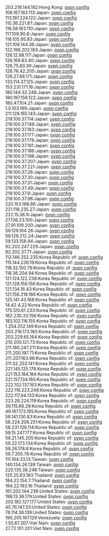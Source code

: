 203.218.144.182:Hong Kong: [ovpn config](vpn/203_218_144_182.ovpn)  
106.167.183.113:Japan: [ovpn config](vpn/106_167_183_113.ovpn)  
113.197.224.122:Japan: [ovpn config](vpn/113_197_224_122.ovpn)  
115.36.221.87:Japan: [ovpn config](vpn/115_36_221_87.ovpn)  
116.58.163.110:Japan: [ovpn config](vpn/116_58_163_110.ovpn)  
117.109.90.8:Japan: [ovpn config](vpn/117_109_90_8.ovpn)  
118.105.95.83:Japan: [ovpn config](vpn/118_105_95_83.ovpn)  
121.109.144.36:Japan: [ovpn config](vpn/121_109_144_36.ovpn)  
122.196.202.183:Japan: [ovpn config](vpn/122_196_202_183.ovpn)  
126.12.68.117:Japan: [ovpn config](vpn/126_12_68_117.ovpn)  
126.169.83.40:Japan: [ovpn config](vpn/126_169_83_40.ovpn)  
126.75.83.39:Japan: [ovpn config](vpn/126_75_83_39.ovpn)  
126.76.42.205:Japan: [ovpn config](vpn/126_76_42_205.ovpn)  
128.27.88.171:Japan: [ovpn config](vpn/128_27_88_171.ovpn)  
133.114.37.125:Japan: [ovpn config](vpn/133_114_37_125.ovpn)  
153.231.171.16:Japan: [ovpn config](vpn/153_231_171_16.ovpn)  
180.144.32.248:Japan: [ovpn config](vpn/180_144_32_248.ovpn)  
180.197.159.122:Japan: [ovpn config](vpn/180_197_159_122.ovpn)  
180.47.104.21:Japan: [ovpn config](vpn/180_47_104_21.ovpn)  
1.0.103.199:Japan: [ovpn config](vpn/1_0_103_199.ovpn)  
211.128.165.143:Japan: [ovpn config](vpn/211_128_165_143.ovpn)  
219.100.37.114:Japan: [ovpn config](vpn/219_100_37_114.ovpn)  
219.100.37.146:Japan: [ovpn config](vpn/219_100_37_146.ovpn)  
219.100.37.163:Japan: [ovpn config](vpn/219_100_37_163.ovpn)  
219.100.37.177:Japan: [ovpn config](vpn/219_100_37_177.ovpn)  
219.100.37.179:Japan: [ovpn config](vpn/219_100_37_179.ovpn)  
219.100.37.181:Japan: [ovpn config](vpn/219_100_37_181.ovpn)  
219.100.37.186:Japan: [ovpn config](vpn/219_100_37_186.ovpn)  
219.100.37.198:Japan: [ovpn config](vpn/219_100_37_198.ovpn)  
219.100.37.207:Japan: [ovpn config](vpn/219_100_37_207.ovpn)  
219.100.37.221:Japan: [ovpn config](vpn/219_100_37_221.ovpn)  
219.100.37.26:Japan: [ovpn config](vpn/219_100_37_26.ovpn)  
219.100.37.30:Japan: [ovpn config](vpn/219_100_37_30.ovpn)  
219.100.37.31:Japan: [ovpn config](vpn/219_100_37_31.ovpn)  
219.100.37.49:Japan: [ovpn config](vpn/219_100_37_49.ovpn)  
219.100.37.9:Japan: [ovpn config](vpn/219_100_37_9.ovpn)  
219.100.37.98:Japan: [ovpn config](vpn/219_100_37_98.ovpn)  
220.153.166.86:Japan: [ovpn config](vpn/220_153_166_86.ovpn)  
221.118.235.27:Japan: [ovpn config](vpn/221_118_235_27.ovpn)  
222.15.36.9:Japan: [ovpn config](vpn/222_15_36_9.ovpn)  
27.136.23.100:Japan: [ovpn config](vpn/27_136_23_100.ovpn)  
27.91.109.200:Japan: [ovpn config](vpn/27_91_109_200.ovpn)  
59.129.164.26:Japan: [ovpn config](vpn/59_129_164_26.ovpn)  
59.129.212.24:Japan: [ovpn config](vpn/59_129_212_24.ovpn)  
59.133.158.94:Japan: [ovpn config](vpn/59_133_158_94.ovpn)  
92.202.247.229:Japan: [ovpn config](vpn/92_202_247_229.ovpn)  
92.202.37.71:Japan: [ovpn config](vpn/92_202_37_71.ovpn)  
112.146.252.235:Korea Republic of: [ovpn config](vpn/112_146_252_235.ovpn)  
115.144.236.19:Korea Republic of: [ovpn config](vpn/115_144_236_19.ovpn)  
118.32.150.79:Korea Republic of: [ovpn config](vpn/118_32_150_79.ovpn)  
118.36.204.94:Korea Republic of: [ovpn config](vpn/118_36_204_94.ovpn)  
121.124.122.238:Korea Republic of: [ovpn config](vpn/121_124_122_238.ovpn)  
121.128.156.156:Korea Republic of: [ovpn config](vpn/121_128_156_156.ovpn)  
121.134.16.43:Korea Republic of: [ovpn config](vpn/121_134_16_43.ovpn)  
121.156.218.166:Korea Republic of: [ovpn config](vpn/121_156_218_166.ovpn)  
125.141.43.168:Korea Republic of: [ovpn config](vpn/125_141_43_168.ovpn)  
14.42.4.22:Korea Republic of: [ovpn config](vpn/14_42_4_22.ovpn)  
175.120.61.233:Korea Republic of: [ovpn config](vpn/175_120_61_233.ovpn)  
182.230.20.156:Korea Republic of: [ovpn config](vpn/182_230_20_156.ovpn)  
183.102.116.155:Korea Republic of: [ovpn config](vpn/183_102_116_155.ovpn)  
1.254.252.149:Korea Republic of: [ovpn config](vpn/1_254_252_149.ovpn)  
203.216.173.180:Korea Republic of: [ovpn config](vpn/203_216_173_180.ovpn)  
203.229.65.164:Korea Republic of: [ovpn config](vpn/203_229_65_164.ovpn)  
210.205.121.73:Korea Republic of: [ovpn config](vpn/210_205_121_73.ovpn)  
211.180.247.211:Korea Republic of: [ovpn config](vpn/211_180_247_211.ovpn)  
211.200.197.71:Korea Republic of: [ovpn config](vpn/211_200_197_71.ovpn)  
211.207.163.98:Korea Republic of: [ovpn config](vpn/211_207_163_98.ovpn)  
211.52.253.141:Korea Republic of: [ovpn config](vpn/211_52_253_141.ovpn)  
221.145.125.178:Korea Republic of: [ovpn config](vpn/221_145_125_178.ovpn)  
221.153.184.184:Korea Republic of: [ovpn config](vpn/221_153_184_184.ovpn)  
221.157.134.165:Korea Republic of: [ovpn config](vpn/221_157_134_165.ovpn)  
222.102.137.163:Korea Republic of: [ovpn config](vpn/222_102_137_163.ovpn)  
222.116.223.248:Korea Republic of: [ovpn config](vpn/222_116_223_248.ovpn)  
222.117.64.133:Korea Republic of: [ovpn config](vpn/222_117_64_133.ovpn)  
223.28.224.119:Korea Republic of: [ovpn config](vpn/223_28_224_119.ovpn)  
39.115.66.29:Korea Republic of: [ovpn config](vpn/39_115_66_29.ovpn)  
49.167.173.195:Korea Republic of: [ovpn config](vpn/49_167_173_195.ovpn)  
58.141.130.83:Korea Republic of: [ovpn config](vpn/58_141_130_83.ovpn)  
58.224.206.251:Korea Republic of: [ovpn config](vpn/58_224_206_251.ovpn)  
58.231.126.114:Korea Republic of: [ovpn config](vpn/58_231_126_114.ovpn)  
59.15.247.177:Korea Republic of: [ovpn config](vpn/59_15_247_177.ovpn)  
59.21.145.205:Korea Republic of: [ovpn config](vpn/59_21_145_205.ovpn)  
59.22.173.134:Korea Republic of: [ovpn config](vpn/59_22_173_134.ovpn)  
59.26.178.6:Korea Republic of: [ovpn config](vpn/59_26_178_6.ovpn)  
59.7.205.76:Korea Republic of: [ovpn config](vpn/59_7_205_76.ovpn)  
111.184.33.13:Taiwan: [ovpn config](vpn/111_184_33_13.ovpn)  
140.134.26.139:Taiwan: [ovpn config](vpn/140_134_26_139.ovpn)  
220.135.38.248:Taiwan: [ovpn config](vpn/220_135_38_248.ovpn)  
125.25.63.183:Thailand: [ovpn config](vpn/125_25_63_183.ovpn)  
184.22.154.7:Thailand: [ovpn config](vpn/184_22_154_7.ovpn)  
184.22.193.16:Thailand: [ovpn config](vpn/184_22_193_16.ovpn)  
161.202.144.236:United States: [ovpn config](vpn/161_202_144_236.ovpn)  
198.13.36.179:United States: [ovpn config](vpn/198_13_36_179.ovpn)  
202.182.127.177:United States: [ovpn config](vpn/202_182_127_177.ovpn)  
45.76.147.33:United States: [ovpn config](vpn/45_76_147_33.ovpn)  
76.114.38.139:United States: [ovpn config](vpn/76_114_38_139.ovpn)  
190.205.167.129:Venezuela: [ovpn config](vpn/190_205_167_129.ovpn)  
1.55.67.207:Viet Nam: [ovpn config](vpn/1_55_67_207.ovpn)  
27.72.101.201:Viet Nam: [ovpn config](vpn/27_72_101_201.ovpn)  

